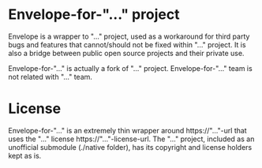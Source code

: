 # Envelope-for-"..." project

Envelope is a wrapper to "..." project, used as a workaround for third party bugs and features that cannot/should not be fixed within "..." project. It is also a bridge between public open source projects and their private use.

Envelope-for-"..." is actually a fork of "..." project. Envelope-for-"..." team is not related with "..." team.

# License

Envelope-for-"..." is an extremely thin wrapper around https://"..."-url that uses the "..." license https://"..."-license-url. The "..." project, included as an unofficial submodule (./native folder), has its copyright and license holders kept as is.